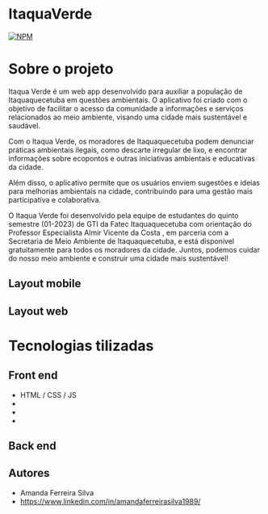 # ItaquaVerde

[![NPM](https://img.shields.io/npm/l/react)](https://github.com/onlyjustmandy/ItaquaVerde/blob/main/LICENSE) 


# Sobre o projeto

Itaqua Verde é um web app desenvolvido para auxiliar a população de Itaquaquecetuba em questões ambientais. O aplicativo foi criado com o objetivo de facilitar o acesso da comunidade a informações e serviços relacionados ao meio ambiente, visando uma cidade mais sustentável e saudável.

Com o Itaqua Verde, os moradores de Itaquaquecetuba podem denunciar práticas ambientais ilegais, como descarte irregular de lixo, e encontrar informações sobre ecopontos e outras iniciativas ambientais e educativas da cidade.

Além disso, o aplicativo permite que os usuários enviem sugestões e ideias para melhorias ambientais na cidade, contribuindo para uma gestão mais participativa e colaborativa.

O Itaqua Verde foi desenvolvido pela equipe de estudantes do quinto semestre (01-2023) de GTI da Fatec Itaquaquecetuba com orientação do Professor Especialista Almir Vicente da Costa , em parceria com a Secretaria de Meio Ambiente de Itaquaquecetuba, e está disponível gratuitamente para todos os moradores da cidade. Juntos, podemos cuidar do nosso meio ambiente e construir uma cidade mais sustentável!


## Layout mobile

## Layout web 

# Tecnologias tilizadas
## Front end
- HTML / CSS / JS
-
-
-

## Back end


## Autores

- Amanda Ferreira Silva  
- https://www.linkedin.com/in/amandaferreirasilva1989/


